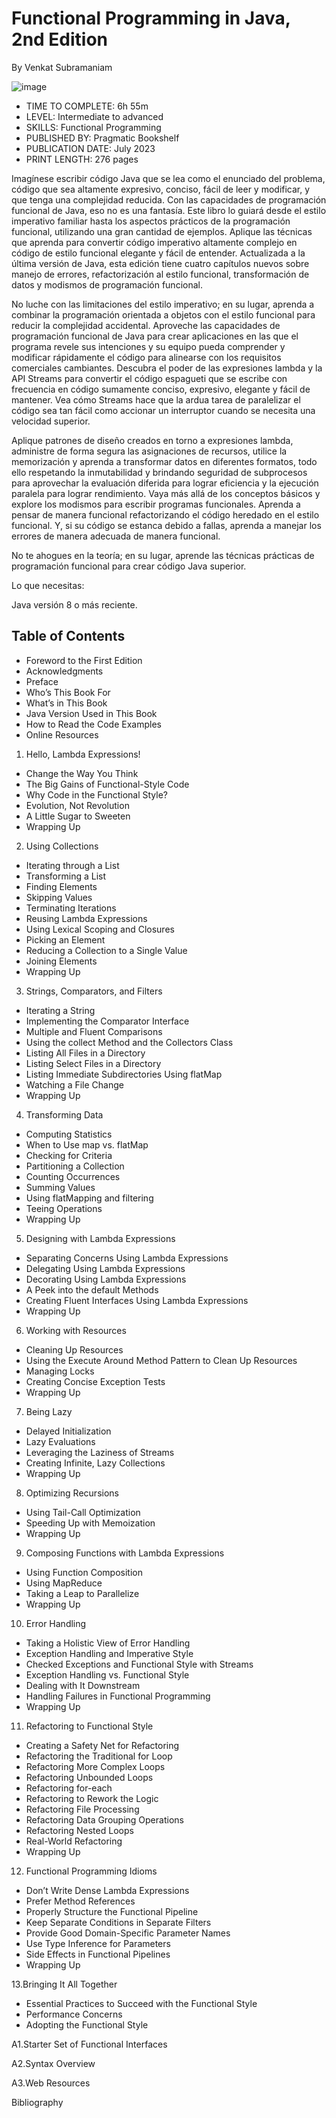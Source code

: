 # Functional Programming in Java, 2nd Edition

By Venkat Subramaniam

![image](https://github.com/user-attachments/assets/e8fb2fdd-b58b-496b-9dee-aa736cb59b20)

*  TIME TO COMPLETE: 6h 55m
*  LEVEL: Intermediate to advanced
*  SKILLS: Functional Programming
*  PUBLISHED BY: Pragmatic Bookshelf
*  PUBLICATION DATE: July 2023
*  PRINT LENGTH: 276 pages

Imagínese escribir código Java que se lea como el enunciado del problema, código que sea altamente expresivo, conciso, fácil de leer y modificar, y que tenga una complejidad reducida. Con las capacidades de programación funcional de Java, eso no es una fantasía. Este libro lo guiará desde el estilo imperativo familiar hasta los aspectos prácticos de la programación funcional, utilizando una gran cantidad de ejemplos. Aplique las técnicas que aprenda para convertir código imperativo altamente complejo en código de estilo funcional elegante y fácil de entender. Actualizada a la última versión de Java, esta edición tiene cuatro capítulos nuevos sobre manejo de errores, refactorización al estilo funcional, transformación de datos y modismos de programación funcional.

No luche con las limitaciones del estilo imperativo; en su lugar, aprenda a combinar la programación orientada a objetos con el estilo funcional para reducir la complejidad accidental. Aproveche las capacidades de programación funcional de Java para crear aplicaciones en las que el programa revele sus intenciones y su equipo pueda comprender y modificar rápidamente el código para alinearse con los requisitos comerciales cambiantes. Descubra el poder de las expresiones lambda y la API Streams para convertir el código espagueti que se escribe con frecuencia en código sumamente conciso, expresivo, elegante y fácil de mantener. Vea cómo Streams hace que la ardua tarea de paralelizar el código sea tan fácil como accionar un interruptor cuando se necesita una velocidad superior.

Aplique patrones de diseño creados en torno a expresiones lambda, administre de forma segura las asignaciones de recursos, utilice la memorización y aprenda a transformar datos en diferentes formatos, todo ello respetando la inmutabilidad y brindando seguridad de subprocesos para aprovechar la evaluación diferida para lograr eficiencia y la ejecución paralela para lograr rendimiento. Vaya más allá de los conceptos básicos y explore los modismos para escribir programas funcionales. Aprenda a pensar de manera funcional refactorizando el código heredado en el estilo funcional. Y, si su código se estanca debido a fallas, aprenda a manejar los errores de manera adecuada de manera funcional.

No te ahogues en la teoría; en su lugar, aprende las técnicas prácticas de programación funcional para crear código Java superior.

Lo que necesitas:

Java versión 8 o más reciente.

## Table of Contents

* Foreword to the First Edition
* Acknowledgments
* Preface
* Who’s This Book For
* What’s in This Book
* Java Version Used in This Book
* How to Read the Code Examples
* Online Resources

1. Hello, Lambda Expressions!
*  Change the Way You Think
* The Big Gains of Functional-Style Code
* Why Code in the Functional Style?
* Evolution, Not Revolution
* A Little Sugar to Sweeten
* Wrapping Up

2. Using Collections
* Iterating through a List
* Transforming a List
* Finding Elements
* Skipping Values
* Terminating Iterations
* Reusing Lambda Expressions
* Using Lexical Scoping and Closures
* Picking an Element
* Reducing a Collection to a Single Value
* Joining Elements
* Wrapping Up

3. Strings, Comparators, and Filters
* Iterating a String
* Implementing the Comparator Interface
* Multiple and Fluent Comparisons
* Using the collect Method and the Collectors Class
* Listing All Files in a Directory
* Listing Select Files in a Directory
* Listing Immediate Subdirectories Using flatMap
* Watching a File Change
* Wrapping Up

4. Transforming Data
* Computing Statistics
* When to Use map vs. flatMap
* Checking for Criteria
* Partitioning a Collection
* Counting Occurrences
* Summing Values
* Using flatMapping and filtering
* Teeing Operations
* Wrapping Up

5. Designing with Lambda Expressions
* Separating Concerns Using Lambda Expressions
* Delegating Using Lambda Expressions
* Decorating Using Lambda Expressions
* A Peek into the default Methods
* Creating Fluent Interfaces Using Lambda Expressions
* Wrapping Up

6. Working with Resources
* Cleaning Up Resources
* Using the Execute Around Method Pattern to Clean Up Resources
* Managing Locks
* Creating Concise Exception Tests
* Wrapping Up

7. Being Lazy
* Delayed Initialization
* Lazy Evaluations
* Leveraging the Laziness of Streams
* Creating Infinite, Lazy Collections
* Wrapping Up

8. Optimizing Recursions
* Using Tail-Call Optimization
* Speeding Up with Memoization
* Wrapping Up

9. Composing Functions with Lambda Expressions
* Using Function Composition
* Using MapReduce
* Taking a Leap to Parallelize
* Wrapping Up

10. Error Handling
* Taking a Holistic View of Error Handling
* Exception Handling and Imperative Style
* Checked Exceptions and Functional Style with Streams
* Exception Handling vs. Functional Style
* Dealing with It Downstream
* Handling Failures in Functional Programming
* Wrapping Up

11. Refactoring to Functional Style
* Creating a Safety Net for Refactoring
* Refactoring the Traditional for Loop
* Refactoring More Complex Loops
* Refactoring Unbounded Loops
* Refactoring for-each
* Refactoring to Rework the Logic
* Refactoring File Processing
* Refactoring Data Grouping Operations
* Refactoring Nested Loops
* Real-World Refactoring
* Wrapping Up

12. Functional Programming Idioms
* Don’t Write Dense Lambda Expressions
* Prefer Method References
* Properly Structure the Functional Pipeline
* Keep Separate Conditions in Separate Filters
* Provide Good Domain-Specific Parameter Names
* Use Type Inference for Parameters
* Side Effects in Functional Pipelines
* Wrapping Up

13.Bringing It All Together
* Essential Practices to Succeed with the Functional Style
* Performance Concerns
* Adopting the Functional Style

A1.Starter Set of Functional Interfaces

A2.Syntax Overview

A3.Web Resources

 Bibliography
